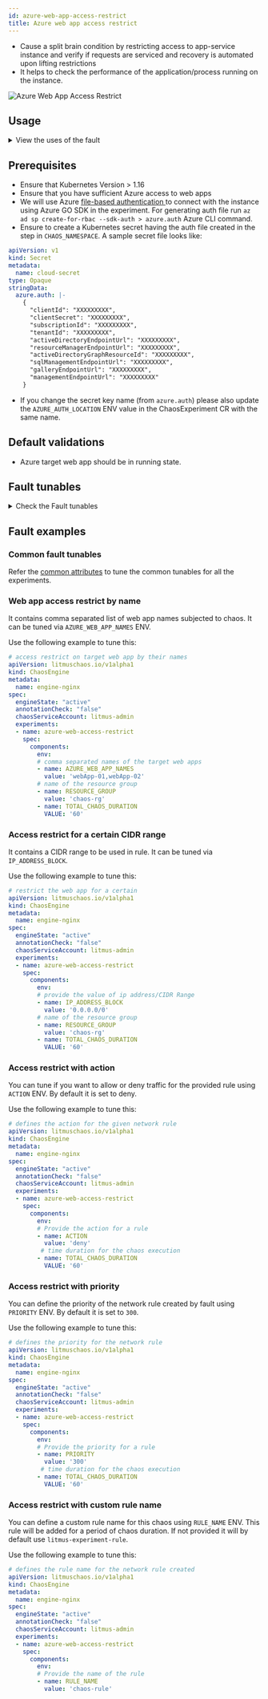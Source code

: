 ```yaml
---
id: azure-web-app-access-restrict
title: Azure web app access restrict
---
```


- Cause a split brain condition by restricting access to app-service instance and verify if requests are serviced and recovery is automated upon lifting restrictions
- It helps to check the performance of the application/process running on the instance.

![Azure Web App Access Restrict](./static/images/azure-web-app-access-restrict.png)

## Usage
<details>
<summary>View the uses of the fault</summary>
<div>
Coming soon.
</div>
</details>

## Prerequisites
- Ensure that Kubernetes Version > 1.16
- Ensure that you have sufficient Azure access to web apps 
- We will use Azure [ file-based authentication ](https://docs.microsoft.com/en-us/azure/developer/go/azure-sdk-authorization#use-file-based-authentication) to connect with the instance using Azure GO SDK in the experiment. For generating auth file run `az ad sp create-for-rbac --sdk-auth > azure.auth` Azure CLI command.
- Ensure to create a Kubernetes secret having the auth file created in the step in `CHAOS_NAMESPACE`. A sample secret file looks like:
```yaml
apiVersion: v1
kind: Secret
metadata:
  name: cloud-secret
type: Opaque
stringData:
  azure.auth: |-
    {
      "clientId": "XXXXXXXXX",
      "clientSecret": "XXXXXXXXX",
      "subscriptionId": "XXXXXXXXX",
      "tenantId": "XXXXXXXXX",
      "activeDirectoryEndpointUrl": "XXXXXXXXX",
      "resourceManagerEndpointUrl": "XXXXXXXXX",
      "activeDirectoryGraphResourceId": "XXXXXXXXX",
      "sqlManagementEndpointUrl": "XXXXXXXXX",
      "galleryEndpointUrl": "XXXXXXXXX",
      "managementEndpointUrl": "XXXXXXXXX"
    }
```
- If you change the secret key name (from `azure.auth`) please also update the `AZURE_AUTH_LOCATION` ENV value in the ChaosExperiment CR with the same name.

## Default validations
- Azure target web app should be in running state.

## Fault tunables
<details>
    <summary>Check the Fault tunables</summary>
    <h2>Mandatory Fields</h2>
    <table>
        <tr>
            <th> Variables </th>
            <th> Description </th>
            <th> Notes </th>
        </tr>
        <tr> 
            <td> AZURE_WEB_APP_NAMES </td>
            <td> Name of Azure web app services to target.</td>
            <td> Provide comma-separated names of the web apps </td>
        </tr>
        <tr>
            <td> RESOURCE_GROUP </td>
            <td> The resource group of the target web app</td>
            <td> </td>
        </tr> 
    </table>
    <h2>Optional Fields</h2>
    <table>
        <tr>
            <th> Variables </th>
            <th> Description </th>
            <th> Notes </th>
        </tr>
        <tr>
            <td> RULE_NAME </td>
            <td> Provide the rule name that should be added as part of chaos injection</td>
            <td> If not provided it will use a default name <code>litmus-experiment-rule</code></td>
        </tr>
        <tr>
            <td> IP_ADDRESS_BLOCK </td>
            <td> Provide the IP address/CIDR Range for the rule</td>
            <td>  Default is <code>0.0.0.0/0</code></td>
        </tr>
        <tr>
            <td> ACTION </td>
            <td> Provide the action you want to perfrom with the rule</td>
            <td> Accepts "allow"/"deny". Default is "deny"</td>
        </tr>
        <tr>
            <td> PRIORITY </td>
            <td> Provide the priority of the rule. Lower the number higher the priority and vice versa</td>
            <td>  Default is "300". For more info <a href="https://learn.microsoft.com/en-us/azure/virtual-network/network-security-groups-overview">refer</a></td>
        </tr>
        <tr> 
            <td> TOTAL_CHAOS_DURATION </td>
            <td> The total time duration for chaos insertion (sec) </td>
            <td> Defaults to 30s </td>
        </tr>
        <tr> 
            <td> CHAOS_INTERVAL </td>
            <td> The interval (in sec) between successive instance poweroff.</td>
            <td> Defaults to 30s </td>
        </tr>
        <tr>
            <td> SEQUENCE </td>
            <td> It defines sequence of chaos execution for multiple instance</td>
            <td> Default value: parallel. Supported: serial, parallel </td>
        </tr>
        <tr>
            <td> RAMP_TIME </td>
            <td> Period to wait before and after injection of chaos in sec </td>
            <td> Eg: 30 </td>
        </tr>
    </table>
</details>

## Fault examples

### Common fault tunables

Refer the [common attributes](../common-tunables-for-all-faults) to tune the common tunables for all the experiments.

### Web app access restrict by name

It contains comma separated list of web app names subjected to chaos. It can be tuned via `AZURE_WEB_APP_NAMES` ENV.

Use the following example to tune this:

[embedmd]:# (./static/manifests/azure-web-access-restrict/azure-web-app-name.yaml yaml)
```yaml
# access restrict on target web app by their names
apiVersion: litmuschaos.io/v1alpha1
kind: ChaosEngine
metadata:
  name: engine-nginx
spec:
  engineState: "active"
  annotationCheck: "false"
  chaosServiceAccount: litmus-admin
  experiments:
  - name: azure-web-access-restrict
    spec:
      components:
        env:
        # comma separated names of the target web apps
        - name: AZURE_WEB_APP_NAMES
          value: 'webApp-01,webApp-02'
        # name of the resource group
        - name: RESOURCE_GROUP
          value: 'chaos-rg'
        - name: TOTAL_CHAOS_DURATION
          VALUE: '60'
```


### Access restrict for a certain CIDR range

It contains a CIDR range to be used in rule. It can be tuned via `IP_ADDRESS_BLOCK`.

Use the following example to tune this:

[embedmd]:# (./static/manifests/azure-web-access-restrict/ip-address-block.yaml yaml)
```yaml
# restrict the web app for a certain 
apiVersion: litmuschaos.io/v1alpha1
kind: ChaosEngine
metadata:
  name: engine-nginx
spec:
  engineState: "active"
  annotationCheck: "false"
  chaosServiceAccount: litmus-admin
  experiments:
  - name: azure-web-access-restrict
    spec:
      components:
        env:
        # provide the value of ip address/CIDR Range
        - name: IP_ADDRESS_BLOCK
          value: '0.0.0.0/0'
        # name of the resource group
        - name: RESOURCE_GROUP
          value: 'chaos-rg'
        - name: TOTAL_CHAOS_DURATION
          VALUE: '60'
```

### Access restrict with action

You can tune if you want to allow or deny traffic for the provided rule using `ACTION` ENV. By default it is set to deny.

Use the following example to tune this:

[embedmd]:# (./static/manifests/azure-web-access-restrict/action.yaml yaml)
```yaml
# defines the action for the given network rule
apiVersion: litmuschaos.io/v1alpha1
kind: ChaosEngine
metadata:
  name: engine-nginx
spec:
  engineState: "active"
  annotationCheck: "false"
  chaosServiceAccount: litmus-admin
  experiments:
  - name: azure-web-access-restrict
    spec:
      components:
        env:
        # Provide the action for a rule
        - name: ACTION
          value: 'deny'
         # time duration for the chaos execution
        - name: TOTAL_CHAOS_DURATION
          VALUE: '60'
```

### Access restrict with priority

You can define the priority of the network rule created by fault using `PRIORITY` ENV. By default it is set to `300`.

Use the following example to tune this:

[embedmd]:# (./static/manifests/azure-web-access-restrict/priority.yaml yaml)
```yaml
# defines the priority for the network rule
apiVersion: litmuschaos.io/v1alpha1
kind: ChaosEngine
metadata:
  name: engine-nginx
spec:
  engineState: "active"
  annotationCheck: "false"
  chaosServiceAccount: litmus-admin
  experiments:
  - name: azure-web-access-restrict
    spec:
      components:
        env:
        # Provide the priority for a rule
        - name: PRIORITY
          value: '300'
         # time duration for the chaos execution
        - name: TOTAL_CHAOS_DURATION
          VALUE: '60'
```

### Access restrict with custom rule name

You can define a custom rule name for this chaos using `RULE_NAME` ENV. This rule will be added for a period of chaos duration. If not provided it will by default use `litmus-experiment-rule`.

Use the following example to tune this:

[embedmd]:# (./static/manifests/azure-web-access-restrict/rule-name.yaml yaml)
```yaml
# defines the rule name for the network rule created
apiVersion: litmuschaos.io/v1alpha1
kind: ChaosEngine
metadata:
  name: engine-nginx
spec:
  engineState: "active"
  annotationCheck: "false"
  chaosServiceAccount: litmus-admin
  experiments:
  - name: azure-web-access-restrict
    spec:
      components:
        env:
        # Provide the name of the rule
        - name: RULE_NAME
          value: 'chaos-rule'
```
